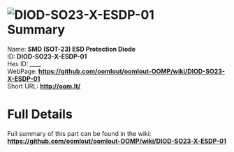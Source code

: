 
![DIOD-SO23-X-ESDP-01](https://github.com/oomlout/oomlout-OOMP/blob/master/parts/DIOD-SO23-X-ESDP-01/DIOD-SO23-X-ESDP-01_420.jpg)   
Summary
=================
  
Name: __SMD (SOT-23) ESD Protection Diode__    
ID: __DIOD-SO23-X-ESDP-01__   
Hex ID: ____   
WebPage: __https://github.com/oomlout/oomlout-OOMP/wiki/DIOD-SO23-X-ESDP-01__   
Short URL: __http://oom.lt/__   

Full Details
==========================
Full summary of this part can be found in the wiki:   
__https://github.com/oomlout/oomlout-OOMP/wiki/DIOD-SO23-X-ESDP-01__    

